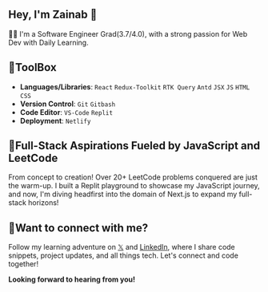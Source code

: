 ## Hey, I'm Zainab 👋

👩‍🎓 I'm a Software Engineer Grad(3.7/4.0), with a strong passion for Web Dev with Daily Learning.

## 🧰ToolBox

- **Languages/Libraries**: `React` `Redux-Toolkit` `RTK Query` `Antd` `JSX` `JS` `HTML` `CSS`
- **Version Control**: `Git` `Gitbash`
- **Code Editor**: `VS-Code` `Replit`
- **Deployment**: `Netlify`

## 👾Full-Stack Aspirations Fueled by JavaScript and LeetCode
From concept to creation! Over 20+ LeetCode problems conquered are just the warm-up. I built a Replit playground to showcase my JavaScript journey, and now, I'm diving headfirst into the domain of Next.js to expand my full-stack horizons!

## 📮Want to connect with me?

Follow my learning adventure on [𝕏](https://x.com/zainabdev?t=DHyZATM4140dmGUDUYLVSA&s=08) and [LinkedIn](www.linkedin.com/in/zainab-webdev), where I share code snippets, project updates, and all things tech. Let's connect and code together!

**Looking forward to hearing from you!**
